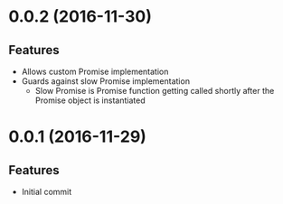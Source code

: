 # 0.0.2 (2016-11-30)

## Features

* Allows custom Promise implementation
* Guards against slow Promise implementation
  * Slow Promise is Promise function getting called shortly after the Promise object is instantiated

# 0.0.1 (2016-11-29)

## Features

* Initial commit
